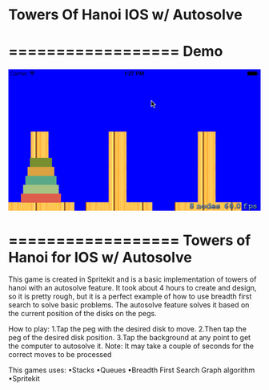 Towers Of Hanoi IOS w/ Autosolve
================


==================
Demo
==================
![alt tag](https://raw.githubusercontent.com/chrsmys/TowersOfHanoi/current-branch/file.gif)

==================
Towers of Hanoi for IOS w/ Autosolve
==================

This game is created in Spritekit and is a basic implementation of towers of hanoi with an autosolve feature.
It took about 4 hours to create and design, so it is pretty rough, but it is a perfect example of how to use 
breadth first search to solve basic problems. The autosolve feature solves it based on the current position 
of the disks on the pegs.

How to play:
1.Tap the peg with the desired disk to move.
2.Then tap the peg of the desired disk position.
3.Tap the background at any point to get the computer to autosolve it.
  Note: It may take a couple of seconds for the correct moves to be processed


This games uses:
•Stacks
•Queues
•Breadth First Search Graph algorithm
•Spritekit


